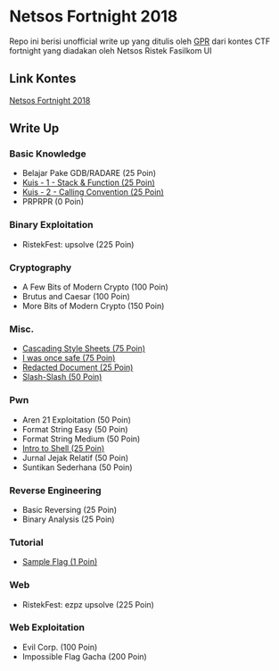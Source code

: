 # Netsos Fortnight 2018

Repo ini berisi unofficial write up yang ditulis oleh [GPR](https://github.com/gagahpangeran/) dari kontes CTF fortnight yang diadakan oleh Netsos Ristek Fasilkom UI

## Link Kontes

[Netsos Fortnight 2018](http://152.118.201.254:8000)

## Write Up

### Basic Knowledge

- Belajar Pake GDB/RADARE (25 Poin)
- [Kuis - 1 - Stack & Function (25 Poin)](https://github.com/gagahpangeran/Netsos-Fortnight-2018/tree/master/basic-knowledge/kuis-1-stack-function)
- [Kuis - 2 - Calling Convention (25 Poin)](https://github.com/gagahpangeran/Netsos-Fortnight-2018/tree/master/basic-knowledge/kuis-2-calling-convention)
- PRPRPR (0 Poin)

### Binary Exploitation

- RistekFest: upsolve (225 Poin)

### Cryptography

- A Few Bits of Modern Crypto (100 Poin)
- Brutus and Caesar (100 Poin)
- More Bits of Modern Crypto (150 Poin)

### Misc.

- [Cascading Style Sheets (75 Poin)](https://github.com/gagahpangeran/Netsos-Fortnight-2018/tree/master/misc/cascading-style-sheets)
- [I was once safe (75 Poin)](https://github.com/gagahpangeran/Netsos-Fortnight-2018/tree/master/misc/i-was-once-safe)
- [Redacted Document (25 Poin)](https://github.com/gagahpangeran/Netsos-Fortnight-2018/tree/master/misc/redacted-document)
- [Slash-Slash (50 Poin)](https://github.com/gagahpangeran/Netsos-Fortnight-2018/tree/master/misc/slash-slash)

### Pwn

- Aren 21 Exploitation (50 Poin)
- Format String Easy (50 Poin)
- Format String Medium (50 Poin)
- [Intro to Shell (25 Poin)](https://github.com/gagahpangeran/Netsos-Fortnight-2018/tree/master/pwn/intro-to-shell/)
- Jurnal Jejak Relatif (50 Poin)
- Suntikan Sederhana (50 Poin)

### Reverse Engineering

- Basic Reversing (25 Poin)
- Binary Analysis (25 Poin)

### Tutorial

- [Sample Flag (1 Poin)](https://github.com/gagahpangeran/Netsos-Fortnight-2018/tree/master/tutorial/sample-flag)

### Web

- RistekFest: ezpz upsolve (225 Poin)

### Web Exploitation

- Evil Corp. (100 Poin)
- Impossible Flag Gacha (200 Poin)
